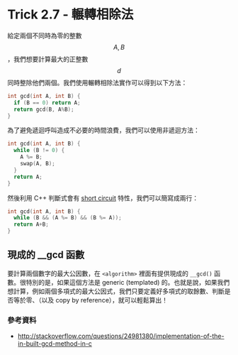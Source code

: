 # Trick 2.7 - 輾轉相除法

給定兩個不同時為零的整數 $$A, B$$，我們想要計算最大的正整數 $$d$$ 同時整除他們兩個。我們使用輾轉相除法實作可以得到以下方法：

```c++
int gcd(int A, int B) {
  if (B == 0) return A;
  return gcd(B, A%B);
}
```

為了避免遞迴呼叫造成不必要的時間浪費，我們可以使用非遞迴方法：

```c++
int gcd(int A, int B) {
  while (B != 0) {
    A %= B;
    swap(A, B);
  }
  return A;
}
```

然後利用 C++ 判斷式會有 [short circuit](https://en.wikipedia.org/wiki/Short-circuit_evaluation) 特性，我們可以簡寫成兩行：

```c++
int gcd(int A, int B) {
  while (B && (A %= B) && (B %= A));
  return A+B;
}
```

## 現成的 __gcd 函數

要計算兩個數字的最大公因數，在 `<algorithm>` 裡面有提供現成的 `__gcd()` 函數。很特別的是，如果這個方法是 generic (templated) 的。也就是說，如果我們想計算，例如兩個多項式的最大公因式，我們只要定義好多項式的取餘數、判斷是否等於零、（以及 copy by reference），就可以輕鬆算出！

### 參考資料

* http://stackoverflow.com/questions/24981380/implementation-of-the-in-built-gcd-method-in-c